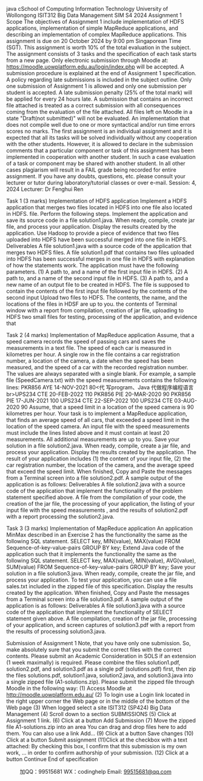 java cSchool of Computing  Information Technology University of Wollongong
ISIT312 Big Data Management SIM S4 2024 Assignment 1
Scope
The objectives of Assignment 1 include implementation of HDFS applications, implementation of simple MapReduce applications, and describing an implementation of complex MapReduce applications.
This assignment is due on 20 October 2024 by 9:00 pm Singaporean Time (SGT).
This assignment is worth 10% of the total evaluation in the subject.
The assignment consists of 3 tasks and the specification of each task starts from a new page.
Only electronic submission through Moodle at:
https://moodle.uowplatform.edu.au/login/index.php
will be accepted. A submission procedure is explained at the end of Assignment 1 specification.
A policy regarding late submissions is included in the subject outline. Only one submission of Assignment 1 is allowed and only one submission per student is accepted.
A late submission penalty (25% of the total mark) will be applied for every 24 hours late.
A submission that contains an incorrect file attached is treated as a correct submission with all consequences coming from the evaluation of the file attached.
All files left on Moodle in a state "Draft(not submitted)" will not be evaluated.
An implementation that does not compile well due to one or more syntactical and/or run time
errors scores no marks.
The first assignment is an individual assignment and it is expected that all its tasks will be solved individually without any cooperation with the other students. However, it is allowed to declare in the submission comments that a particular component or task of this assignment has been implemented in cooperation with another student. In such a case evaluation of a task or component may be shared with another student. In all other cases plagiarism will result in a FAIL grade being recorded for entire assignment. If you have any doubts, questions, etc. please consult your lecturer or tutor during laboratory/tutorial classes or over e-mail.
Session: 4, 2024
Lecturer: Dr Fenghui Ren
   
Task 1 (3 marks)
Implementation of HDFS application
Implement a HDFS application that merges two files located in HDFS into one file also located in HDFS.
file.
Perform the following steps.
Implement the application and save its source code in a file solution1.java.
When ready, compile, create jar file, and process your application. Display the results created by the application.
Use Hadoop to provide a piece of evidence that two files uploaded into HDFS have been successful merged into one file in HDFS.
Deliverables
A file solution1.java with a source code of the application that merges two HDFS files. A file solution1.pdf that contains
two files uploaded into HDFS has been successful merges in one file in HDFS with explanation of how the statements work.
  The application must have the following parameters.
 (1) A path to, and a name of the first input file in HDFS.
 (2) A path to, and a name of the second input file in HDFS.
 (3) A path to, and a new name of an output file to be created in HDFS. The file is supposed
 to contain the contents of the first input file followed by the contents of the second input
  Upload two files to HDFS. The contents, the name, and the locations of the files in HDSF are
 up to you.
  the contents of Terminal window with a report from
 compilation, creation of jar file, uploading to HDFS two small files for testing, processing of
 the application, and evidence that
 
Task 2 (4 marks)
Implementation of MapReduce application
Assume, that a speed camera records the speed of passing cars and saves the measurements in a text file. The speed of each car is measured in kilometres per hour. A single row in the file contains a car registration number, a location of the camera, a date when the speed has been measured, and the speed of a car with the recorded registration number. The values are always separated with a single blank.
For example, a sample file (SpeedCamera.txt) with the speed measurements contains the following lines:
PKR856 AYE 14-NOV-2021 80<代 写program、Java
代做程序编程语言br>UPS234 CTE 20-FEB-2022 110
PKR856 PIE 20-MAR-2020 90
PKR856 PIE 17-JUN-2021 100
UPS234 CTE 22-SEP-2022 100
UPS234 CTE 03-AUG-2020 90
Assume, that a speed limit in a location of the speed camera is 90 kilometres per hour.
Your task is to implement a MapReduce application, that finds an average speed of all cars,
that exceeded a speed limit in the location of the speed camera.
An input file with the speed measurements must include the lines listed above and it must contain at least 20 measurements. All additional measurements are up to you.
Save your solution in a file solution2.java.
When ready, compile, create a jar file, and process your application. Display the results created by the application. The result of your application includes (1) the content of your input
file, (2) the car registration number, the location of the camera, and the average speed that exceed the speed limit. When finished, Copy and Paste the messages from a Terminal screen into a file solution2.pdf.
A sample output of the application is as follows:
Deliverables
A file solution2.java with a source code of the application that implement the functionality of the problem statement specified above. A file
   from the compilation of your code, the creation of the jar file, the processing of your application, the listing of your input file with the speed measurements , and the results of
solution2.pdf with a report
  processing the solution2.java.
 
Task 3 (3 marks)
Implementation of MapReduce application
An application MinMax described in an Exercise 2 has the functionality the same as the following SQL statement.
  SELECT key, MIN(value), MAX(value)
  FROM Sequence-of-key-value-pairs
  GROUP BY key;
Extend Java code of the application such that it implements the functionality the same as the following SQL statement.
SELECT key, MAX(value), MIN(value), AVG(value), SUM(value) FROM Sequence-of-key-value-pairs
GROUP BY key;
Save your solution in a file solution3.java.
When ready, compile, create the jar file, and process your application. To test your application, you can use a file sales.txt included in the zipped file of this specification. Display the results created by the application. When finished, Copy and Paste the messages from a Terminal screen into a file solution3.pdf.
A sample output of the application is as follows:
Deliverables
A file solution3.java with a source code of the application that implement the functionality of SELECT statement given above. A file
   compilation, creation of the jar file, processing of your application, and screen captures of
solution3.pdf with a report from
  the results of processing solution3.java.
 
Submission of Assignment 1
Note, that you have only one submission. So, make absolutely sure that you submit the correct files with the correct contents. Please submit an Academic Consideration in SOLS if an extension (1 week maximally) is required.
Please combine the files solution1.pdf, solution2.pdf, and solution3.pdf as a single pdf (solutions.pdf) first, then zip the files solutions.pdf, solution1.java, solution2.java, and solution3.java into a single zipped file (A1-solutions.zip). Please submit the zipped file through Moodle in the following way:
(1) Access Moodle at http://moodle.uowplatform.edu.au/
(2) To login use a Login link located in the right upper corner the Web page or in the
middle of the bottom of the Web page
(3) When logged select a site ISIT312 (SP424) Big Data Management
(4) Scroll down to a section SUBMISSIONS
(5) Click at Assignment 1 link.
(6) Click at a button Add Submission
(7) Move the zipped file A1-solutions.zip into an area You can drag and
drop files here to add them. You can also use a link Add...
(9) Click at a button Save changes
(10) Click at a button Submit assignment
(11)Click at the checkbox with a text attached: By checking this box, I
confirm that this submission is my own work, ... in order to
confirm authorship of your submission. (12) Click at a button Continue
End of specification
  
         
加QQ：99515681  WX：codinghelp  Email: 99515681@qq.com
